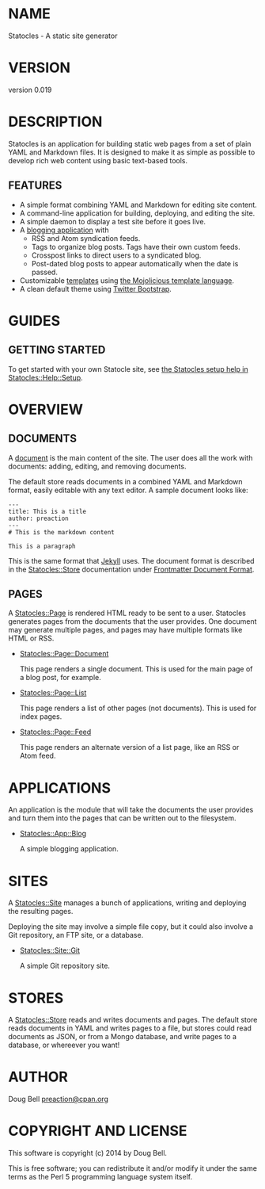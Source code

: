 # NAME

Statocles - A static site generator

# VERSION

version 0.019

# DESCRIPTION

Statocles is an application for building static web pages from a set of plain
YAML and Markdown files. It is designed to make it as simple as possible to
develop rich web content using basic text-based tools.

## FEATURES

- A simple format combining YAML and Markdown for editing site content.
- A command-line application for building, deploying, and editing the site.
- A simple daemon to display a test site before it goes live.
- A [blogging application](https://metacpan.org/pod/Statocles::App::Blog#FEATURES) with
    - RSS and Atom syndication feeds.
    - Tags to organize blog posts. Tags have their own custom feeds.
    - Crosspost links to direct users to a syndicated blog.
    - Post-dated blog posts to appear automatically when the date is passed.
- Customizable [templates](https://metacpan.org/pod/Statocles::Template) using [the Mojolicious template
language](https://metacpan.org/pod/Mojo::Template#SYNTAX).
- A clean default theme using [Twitter Bootstrap](http://getbootstrap.com).

# GUIDES

## GETTING STARTED

To get started with your own Statocle site, see
[the Statocles setup help in Statocles::Help::Setup](https://metacpan.org/pod/Statocles::Help::Setup).

# OVERVIEW

## DOCUMENTS

A [document](https://metacpan.org/pod/Statocles::Document) is the main content of the site. The user does
all the work with documents: adding, editing, and removing documents.

The default store reads documents in a combined YAML and Markdown format,
easily editable with any text editor. A sample document looks like:

    ---
    title: This is a title
    author: preaction
    ---
    # This is the markdown content

    This is a paragraph

This is the same format that [Jekyll](http://jekyllrb.com) uses. The document
format is described in the [Statocles::Store](https://metacpan.org/pod/Statocles::Store) documentation under
[Frontmatter Document Format](https://metacpan.org/pod/Statocles::Store#Frontmatter-Document-Format).

## PAGES

A [Statocles::Page](https://metacpan.org/pod/Statocles::Page) is rendered HTML ready to be sent to a user. Statocles
generates pages from the documents that the user provides. One document may
generate multiple pages, and pages may have multiple formats like HTML or RSS.

- [Statocles::Page::Document](https://metacpan.org/pod/Statocles::Page::Document)

    This page renders a single document. This is used for the main page of a blog
    post, for example.

- [Statocles::Page::List](https://metacpan.org/pod/Statocles::Page::List)

    This page renders a list of other pages (not documents). This is used for index
    pages.

- [Statocles::Page::Feed](https://metacpan.org/pod/Statocles::Page::Feed)

    This page renders an alternate version of a list page, like an RSS or Atom feed.

# APPLICATIONS

An application is the module that will take the documents the user provides and
turn them into the pages that can be written out to the filesystem.

- [Statocles::App::Blog](https://metacpan.org/pod/Statocles::App::Blog)

    A simple blogging application.

# SITES

A [Statocles::Site](https://metacpan.org/pod/Statocles::Site) manages a bunch of applications, writing and deploying the
resulting pages.

Deploying the site may involve a simple file copy, but it could also involve a
Git repository, an FTP site, or a database.

- [Statocles::Site::Git](https://metacpan.org/pod/Statocles::Site::Git)

    A simple Git repository site.

# STORES

A [Statocles::Store](https://metacpan.org/pod/Statocles::Store) reads and writes documents and pages. The default store
reads documents in YAML and writes pages to a file, but stores could read
documents as JSON, or from a Mongo database, and write pages to a database, or
whereever you want!

# AUTHOR

Doug Bell <preaction@cpan.org>

# COPYRIGHT AND LICENSE

This software is copyright (c) 2014 by Doug Bell.

This is free software; you can redistribute it and/or modify it under
the same terms as the Perl 5 programming language system itself.
